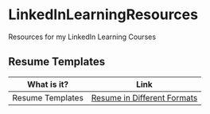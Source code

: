 # LinkedInLearningResources
Resources for my LinkedIn Learning Courses

## Resume Templates
What is it? | Link 
--- | --- 
Resume Templates | [Resume in Different Formats](https://github.com/mGalarnyk/LinkedInLearningResources/tree/main/Resume)

